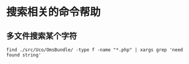 # 搜索相关的命令帮助

## 多文件搜索某个字符
```
find ./src/Uco/OmsBundle/ -type f -name "*.php" | xargs grep 'need found string'
```
